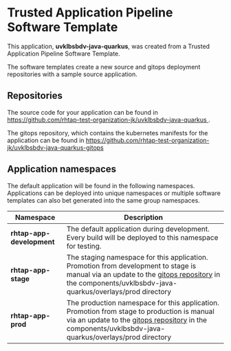 # Trusted Application Pipeline Software Template

This application, **uvklbsbdv-java-quarkus**, was created from a Trusted Application Pipeline Software Template.

The software templates create a new source and gitops deployment repositories with a sample source application. 

## Repositories

The source code for your application can be found in [https://github.com/rhtap-test-organization-jk/uvklbsbdv-java-quarkus ](https://github.com/rhtap-test-organization-jk/uvklbsbdv-java-quarkus ).
 
The gitops repository, which contains the kubernetes manifests for the application can be found in 
[https://github.com/rhtap-test-organization-jk/uvklbsbdv-java-quarkus-gitops ](https://github.com/rhtap-test-organization-jk/uvklbsbdv-java-quarkus-gitops ) 

## Application namespaces 

The default application will be found in the following namespaces. Applications can be deployed into unique namespaces or multiple software templates can also bet generated into the same group namespaces.  

|  Namespace   |  Description   |  
| -------- | -------- |   
| **rhtap-app-development** | The default application during development. Every build will be deployed to this namespace for testing. | 
| **rhtap-app-stage** | The staging namespace for this application. Promotion from development to stage is manual via an update to the [gitops repository](https://github.com/rhtap-test-organization-jk/uvklbsbdv-java-quarkus-gitops ) in the components/uvklbsbdv-java-quarkus/overlays/prod directory |  
| **rhtap-app-prod** | The production namespace for this application. Promotion from stage to production is manual via an update to the [gitops repository](https://github.com/rhtap-test-organization-jk/uvklbsbdv-java-quarkus-gitops ) in the components/uvklbsbdv-java-quarkus/overlays/prod directory | 